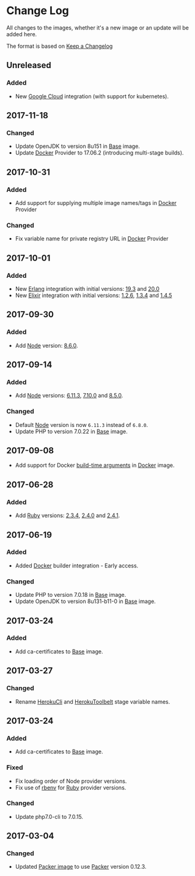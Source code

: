 # Change Log
All changes to the images, whether it's a new image or an update will be added here.

The format is based on [Keep a Changelog](http://keepachangelog.com/)

## Unreleased
### Added
- New [Google Cloud](google_cloud/) integration (with support for kubernetes).

## 2017-11-18
### Changed
- Update OpenJDK to version 8u151 in [Base](base/) image.
- Update [Docker](docker) Provider to 17.06.2 (introducing multi-stage builds).

## 2017-10-31
### Added
- Add support for supplying multiple image names/tags in [Docker](docker/) Provider

### Changed
- Fix variable name for private registry URL in [Docker](docker/) Provider

## 2017-10-01
### Added
- New [Erlang](erlang/) integration with initial versions: [19.3](erlang/19.3) and [20.0](erlang/20.0)
- New [Elixir](elixir/) integration with initial versions: [1.2.6](elixir/1.2.6), [1.3.4](elixir/1.3.4) and [1.4.5](elixir/1.4.5)

## 2017-09-30
### Added
- Add [Node](node/) version: [8.6.0](node/8.6.0).

## 2017-09-14
### Added
- Add [Node](node/) versions: [6.11.3](node/6.11.3), [7.10.0](node/7.10.0) and [8.5.0](node/8.5.0).

### Changed
- Default [Node](node/) version is now `6.11.3` instead of `6.8.0`.
- Update PHP to version 7.0.22 in [Base](base/) image.

## 2017-09-08
- Add support for Docker [build-time arguments](https://docs.docker.com/engine/reference/commandline/build/#set-build-time-variables-build-arg) in [Docker](docker/) image.

## 2017-06-28
### Added
- Add [Ruby](ruby/) versions: [2.3.4](ruby/2.3.4), [2.4.0](ruby/2.4.0) and [2.4.1](ruby/2.4.1).

## 2017-06-19
### Added
- Added [Docker](docker/) builder integration - Early access.

### Changed
- Update PHP to version 7.0.18 in [Base](base/) image.
- Update OpenJDK to version 8u131-b11-0 in [Base](base/) image.

## 2017-03-24
### Added
- Add ca-certificates to [Base](base/) image.

## 2017-03-27
### Changed
- Rename [HerokuCli](heroku_cli) and [HerokuToolbelt](heroku_toolbelt) stage variable names.

## 2017-03-24
### Added
- Add ca-certificates to [Base](base/) image.

### Fixed
- Fix loading order of Node provider versions.
- Fix use of [rbenv](https://github.com/rbenv/rbenv) for [Ruby](ruby/) provider versions.

### Changed
- Update php7.0-cli to 7.0.15.

## 2017-03-04
### Changed
- Updated [Packer image](packer/) to use [Packer](http://packer.io/) version 0.12.3.
